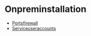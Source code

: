 # Onpreminstallation

* [Portsfirewall](./portsfirewall.md)
* [Serviceuseraccounts](./serviceuseraccounts.md)
